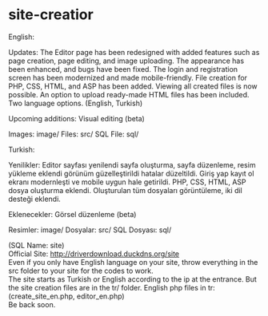 # site-creatior

English:

Updates: The Editor page has been redesigned with added features such as page creation, page editing, and image uploading. The appearance has been enhanced, and bugs have been fixed. The login and registration screen has been modernized and made mobile-friendly. File creation for PHP, CSS, HTML, and ASP has been added. Viewing all created files is now possible. An option to upload ready-made HTML files has been included. Two language options. (English, Turkish)

Upcoming additions: Visual editing (beta)

Images: image/
Files: src/
SQL File: sql/

Turkish:

Yenilikler: Editor sayfası yenilendi sayfa oluşturma, sayfa düzenleme, resim yükleme eklendi görünüm güzelleştirildi hatalar düzeltildi. Giriş yap kayıt ol ekranı modernleşti ve mobile uygun hale getirildi. PHP, CSS, HTML, ASP dosya oluşturma eklendi. Oluşturulan tüm dosyaları görüntüleme, iki dil desteği eklendi.

Eklenecekler: Görsel düzenleme (beta)

Resimler: image/
Dosyalar: src/
SQL Dosyası: sql/

(SQL Name: site)<br>
Official Site: http://driverdownload.duckdns.org/site<br>
Even if you only have English language on your site, throw everything in the src folder to your site for the codes to work.<br>
The site starts as Turkish or English according to the ip at the entrance. But the site creation files are in the tr/ folder. English php files in tr: (create_site_en.php, editor_en.php)<br>
Be back soon.
